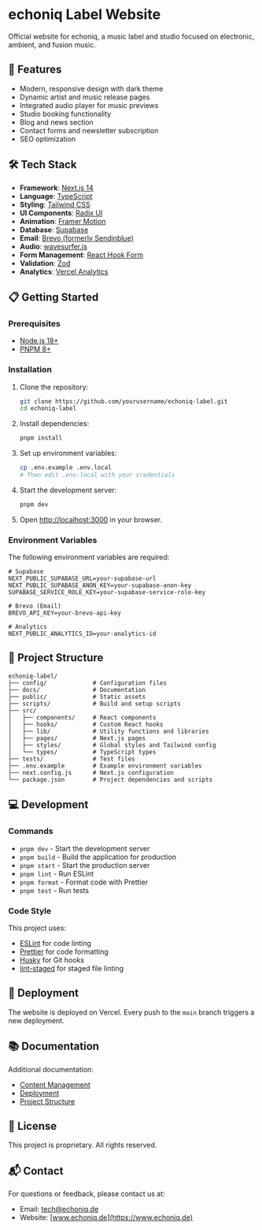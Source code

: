 # echoniq Label Website

Official website for echoniq, a music label and studio focused on electronic, ambient, and fusion music.

## 🚀 Features

- Modern, responsive design with dark theme
- Dynamic artist and music release pages
- Integrated audio player for music previews
- Studio booking functionality
- Blog and news section
- Contact forms and newsletter subscription
- SEO optimization

## 🛠️ Tech Stack

- **Framework**: [Next.js 14](https://nextjs.org/)
- **Language**: [TypeScript](https://www.typescriptlang.org/)
- **Styling**: [Tailwind CSS](https://tailwindcss.com/)
- **UI Components**: [Radix UI](https://www.radix-ui.com/)
- **Animation**: [Framer Motion](https://www.framer.com/motion/)
- **Database**: [Supabase](https://supabase.io/)
- **Email**: [Brevo (formerly Sendinblue)](https://www.brevo.com/)
- **Audio**: [wavesurfer.js](https://wavesurfer-js.org/)
- **Form Management**: [React Hook Form](https://react-hook-form.com/)
- **Validation**: [Zod](https://github.com/colinhacks/zod)
- **Analytics**: [Vercel Analytics](https://vercel.com/analytics)

## 📋 Getting Started

### Prerequisites

- [Node.js 18+](https://nodejs.org/)
- [PNPM 8+](https://pnpm.io/)

### Installation

1. Clone the repository:
   ```bash
   git clone https://github.com/yourusername/echoniq-label.git
   cd echoniq-label
   ```

2. Install dependencies:
   ```bash
   pnpm install
   ```

3. Set up environment variables:
   ```bash
   cp .env.example .env.local
   # Then edit .env.local with your credentials
   ```

4. Start the development server:
   ```bash
   pnpm dev
   ```

5. Open [http://localhost:3000](http://localhost:3000) in your browser.

### Environment Variables

The following environment variables are required:

```
# Supabase
NEXT_PUBLIC_SUPABASE_URL=your-supabase-url
NEXT_PUBLIC_SUPABASE_ANON_KEY=your-supabase-anon-key
SUPABASE_SERVICE_ROLE_KEY=your-supabase-service-role-key

# Brevo (Email)
BREVO_API_KEY=your-brevo-api-key

# Analytics
NEXT_PUBLIC_ANALYTICS_ID=your-analytics-id
```

## 📂 Project Structure

```
echoniq-label/
├── config/             # Configuration files
├── docs/               # Documentation 
├── public/             # Static assets
├── scripts/            # Build and setup scripts
├── src/
│   ├── components/     # React components
│   ├── hooks/          # Custom React hooks
│   ├── lib/            # Utility functions and libraries
│   ├── pages/          # Next.js pages
│   ├── styles/         # Global styles and Tailwind config
│   └── types/          # TypeScript types
├── tests/              # Test files
├── .env.example        # Example environment variables
├── next.config.js      # Next.js configuration
└── package.json        # Project dependencies and scripts
```

## 💻 Development

### Commands

- `pnpm dev` - Start the development server
- `pnpm build` - Build the application for production
- `pnpm start` - Start the production server
- `pnpm lint` - Run ESLint
- `pnpm format` - Format code with Prettier
- `pnpm test` - Run tests

### Code Style

This project uses:
- [ESLint](https://eslint.org/) for code linting
- [Prettier](https://prettier.io/) for code formatting
- [Husky](https://typicode.github.io/husky) for Git hooks
- [lint-staged](https://github.com/okonet/lint-staged) for staged file linting

## 🚢 Deployment

The website is deployed on Vercel. Every push to the `main` branch triggers a new deployment.

## 📚 Documentation

Additional documentation:

- [Content Management](./docs/content-management.md)
- [Deployment](./docs/deployment.md)
- [Project Structure](./docs/project-structure.md)

## 📝 License

This project is proprietary. All rights reserved.

## 📬 Contact

For questions or feedback, please contact us at:
- Email: tech@echoniq.de
- Website: [www.echoniq.de](https://www.echoniq.de)